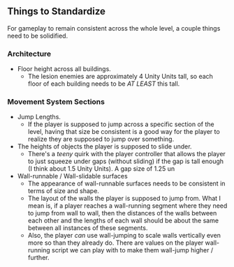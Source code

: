 ## Things to Standardize

For gameplay to remain consistent across the whole level, a couple things need to be solidified.

### Architecture
- Floor height across all buildings.
	- The lesion enemies are approximately 4 Unity Units tall, so each floor of each building needs to be *AT LEAST* this tall.

### Movement System Sections
- Jump Lengths.
	- If the player is supposed to jump across a specific section of the level, having that size be consistent is a good way for the player to realize they are supposed to jump over something.
- The heights of objects the player is supposed to slide under.
	- There's a *teeny* quirk with the player controller that allows the player to just squeeze under gaps (without sliding) if the gap is tall enough (I think about 1.5 Unity Units). A gap size of 1.25 un
- Wall-runnable / Wall-slidable surfaces
	- The appearance of wall-runnable surfaces needs to be consistent in terms of size and shape.
	- The layout of the walls the player is supposed to jump from. What I mean is, if a player reaches a wall-running segment where they need to jump from wall to wall, then the distances of the walls between each other and the lengths of each wall should be about the same between all instances of these segments.
	- Also, the player *can* use wall-jumping to scale walls vertically even more so than they already do. There are values on the player wall-running script we can play with to make them wall-jump higher / further.
